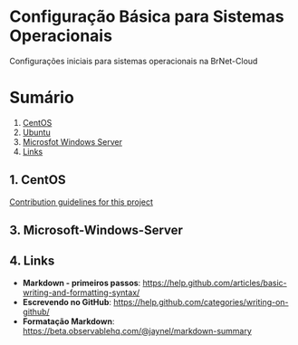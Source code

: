 # Configuração Básica para Sistemas Operacionais
Configurações iniciais para sistemas operacionais na BrNet-Cloud

# Sumário
1. [CentOS](#1-CentOS)
2. [Ubuntu](#2-Ubuntu)
3. [Microsfot Windows Server](#3-Microsoft-Windows-Server)
4. [Links](#6-links)

## 1. CentOS
[Contribution guidelines for this project](centos6x.md)

## 3. Microsoft-Windows-Server


## 4. Links
- **Markdown - primeiros passos**: https://help.github.com/articles/basic-writing-and-formatting-syntax/
- **Escrevendo no GitHub**: https://help.github.com/categories/writing-on-github/
- **Formatação Markdown**: https://beta.observablehq.com/@jaynel/markdown-summary